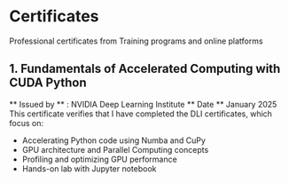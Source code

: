 # Certificates
Professional certificates from Training programs and online platforms


## 1. Fundamentals of Accelerated Computing with CUDA Python
** Issued by ** : NVIDIA Deep Learning Institute
** Date ** January 2025
This certificate verifies that I have completed the DLI certificates, which focus on:
- Accelerating Python code using Numba and CuPy
- GPU architecture and Parallel Computing concepts
- Profiling and optimizing GPU performance
- Hands-on lab with Jupyter notebook

